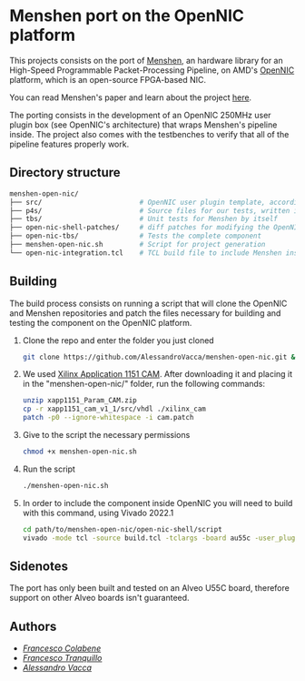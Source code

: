 # Menshen port on the OpenNIC platform
This projects consists on the port of [Menshen](https://github.com/multitenancy-project/menshen), an hardware library for an High-Speed Programmable Packet-Processing Pipeline, on AMD's [OpenNIC](https://github.com/Xilinx/open-nic-shell) platform, which is an open-source FPGA-based NIC.

You can read Menshen's paper and learn about the project [here](isolation.quest).

The porting consists in the development of an OpenNIC 250MHz user plugin box (see OpenNIC's architecture) that wraps Menshen's pipeline inside. The project also comes with the testbenches to verify that all of the pipeline features properly work.
## Directory structure
 ```sh
menshen-open-nic/
├── src/                        # OpenNIC user plugin template, accordingly patched for the architecture of Menshen
├── p4s/                        # Source files for our tests, written in the P4 language
├── tbs/                        # Unit tests for Menshen by itself
├── open-nic-shell-patches/     # diff patches for modifying the OpenNIC environment to insert the Menshen pipeline
├── open-nic-tbs/               # Tests the complete component
├── menshen-open-nic.sh         # Script for project generation
└── open-nic-integration.tcl    # TCL build file to include Menshen inside OpenNIC's 250MHz box
```
## Building
The build process consists on running a script that will clone the OpenNIC and Menshen repositories and patch the files necessary for building and testing the component on the OpenNIC platform.
1. Clone the repo and enter the folder you just cloned
   ```sh
   git clone https://github.com/AlessandroVacca/menshen-open-nic.git && cd menshen-open-nic
   ```
2. We used [Xilinx Application 1151 CAM](https://www.xilinx.com/member/forms/download/design-license.html?cid=154257&filename=xapp1151_Param_CAM.zip). 
   After downloading it and placing it in the "menshen-open-nic/" folder, run the following commands:
   ```sh
   unzip xapp1151_Param_CAM.zip
   cp -r xapp1151_cam_v1_1/src/vhdl ./xilinx_cam
   patch -p0 --ignore-whitespace -i cam.patch
   ```
3. Give to the script the necessary permissions
   ```sh
   chmod +x menshen-open-nic.sh
   ```
4. Run the script
   ```sh
   ./menshen-open-nic.sh
   ```
5. In order to include the component inside OpenNIC you will need to build with this command, using Vivado 2022.1
   ```sh
   cd path/to/menshen-open-nic/open-nic-shell/script
   vivado -mode tcl -source build.tcl -tclargs -board au55c -user_plugin ../../src
   ```
## Sidenotes
The port has only been built and tested on an Alveo U55C board, therefore support on other Alveo boards isn't guaranteed.
## Authors
 - *[Francesco Colabene](https://github.com/FrancescoColabene)*
 - *[Francesco Tranquillo](https://github.com/FrancioT)*
 - *[Alessandro Vacca](https://github.com/AlessandroVacca)*
